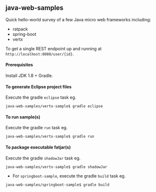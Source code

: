 ## java-web-samples
Quick hello-world survey of a few Java micro web frameworks including:
- ratpack
- spring-boot
- vertx

To get a single REST endpoint up and running at `http://localhost:8080/user/{id}`.

#### Prerequisites
Install JDK 1.8 + Gradle.

#### To generate Eclipse project files
Execute the gradle `eclipse` task eg.
```
java-web-samples/vertx-sample$ gradle eclipse
```

#### To run sample(s)
Execute the gradle `run` task eg.
```
java-web-samples/vertx-sample$ gradle run
```

#### To package executable fatjar(s)
Execute the gradle `shadowJar` task eg.
```
java-web-samples/vertx-sample$ gradle shadowJar
```

* For `springboot-sample`, execute the gradle `build` task eg.
```
java-web-samples/springboot-sample$ gradle build
```

